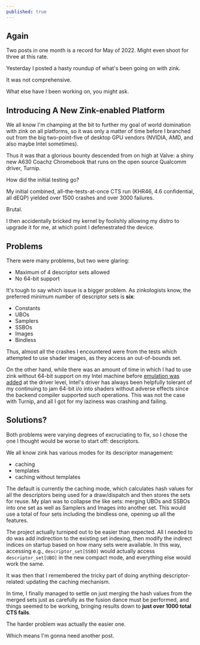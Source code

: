 ```yaml
---
published: true
---
```

## Again

Two posts in one month is a record for May of 2022. Might even shoot for three at this rate.

Yesterday I posted a hasty roundup of what's been going on with zink.

It was not comprehensive.

What else have I been working on, you might ask.

## Introducing A New Zink-enabled Platform
We all know I'm champing at the bit to further my goal of world domination with zink on all platforms, so it was only a matter of time before I branched out from the big two-point-five of desktop GPU vendors (NVIDIA, AMD, and also maybe Intel sometimes).

Thus it was that a glorious bounty descended from on high at Valve: a shiny new A630 Coachz Chromebook that runs on the open source Qualcomm driver, Turnip.

How did the initial testing go?

My initial combined, all-the-tests-at-once CTS run (KHR46, 4.6 confidential, all dEQP) yielded over 1500 crashes and over 3000 failures.

Brutal.

I then accidentally bricked my kernel by foolishly allowing my distro to upgrade it for me, at which point I defenestrated the device.

## Problems
There were many problems, but two were glaring:
* Maximum of 4 descriptor sets allowed
* No 64-bit support

It's tough to say which issue is a bigger problem. As zinkologists know, the preferred minimum number of descriptor sets is **six**:
* Constants
* UBOs
* Samplers
* SSBOs
* Images
* Bindless

Thus, almost all the crashes I encountered were from the tests which attempted to use shader images, as they access an out-of-bounds set.

On the other hand, while there was an amount of time in which I had to use zink without 64-bit support on my Intel machine before [emulation was added](https://gitlab.freedesktop.org/mesa/mesa/-/merge_requests/7329) at the driver level, Intel's driver has always been helpfully tolerant of my continuing to jam 64-bit i/o into shaders without adverse effects since the backend compiler supported such operations. This was not the case with Turnip, and all I got for my laziness was crashing and failing.

## Solutions?
Both problems were varying degrees of excruciating to fix, so I chose the one I thought would be worse to start off: descriptors.

We all know zink has various modes for its descriptor management:
* caching
* templates
* caching without templates

The default is currently the caching mode, which calculates hash values for all the descriptors being used for a draw/dispatch and then stores the sets for reuse. My plan was to collapse the like sets: merging UBOs and SSBOs into one set as well as Samplers and Images into another set. This would use a total of four sets including the bindless one, opening up all the features.

The project actually turniped out to be easier than expected. All I needed to do was add indirection to the existing set indexing, then modify the indirect indices on startup based on how many sets were available. In this way, accessing e.g., `descriptor_set[SSBO]` would actually access `descriptor_set[UBO]` in the new compact mode, and everything else would work the same.

It was then that I remembered the tricky part of doing anything descriptor-related: updating the caching mechanism.

In time, I finally managed to settle on just merging the hash values from the merged sets just as carefully as the fusion dance must be performed, and things seemed to be working, bringing results down to **just over 1000 total CTS fails**.

The harder problem was actually the easier one.

Which means I'm gonna need another post.

